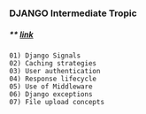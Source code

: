 ### DJANGO Intermediate Tropic

##### ** [link](https://www.interviewbit.com/django-interview-questions/#django-intermediate-questions)
```
01) Django Signals
02) Caching strategies
03) User authentication
04) Response lifecycle
05) Use of Middleware
06) Django exceptions
07) File upload concepts
```

